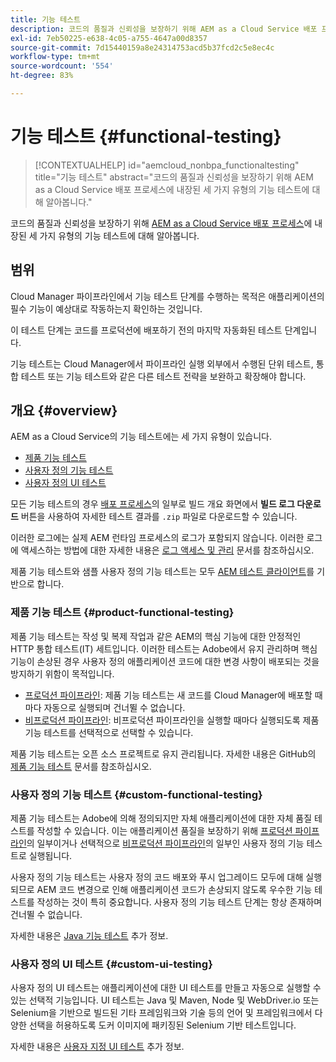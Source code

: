 ```yaml
---
title: 기능 테스트
description: 코드의 품질과 신뢰성을 보장하기 위해 AEM as a Cloud Service 배포 프로세스에 내장된 세 가지 유형의 기능 테스트에 대해 알아봅니다.
exl-id: 7eb50225-e638-4c05-a755-4647a00d8357
source-git-commit: 7d15440159a8e24314753acd5b37fcd2c5e8ec4c
workflow-type: tm+mt
source-wordcount: '554'
ht-degree: 83%

---
```



# 기능 테스트 {#functional-testing}

>[!CONTEXTUALHELP]
>id="aemcloud_nonbpa_functionaltesting"
>title="기능 테스트"
>abstract="코드의 품질과 신뢰성을 보장하기 위해 AEM as a Cloud Service 배포 프로세스에 내장된 세 가지 유형의 기능 테스트에 대해 알아봅니다."

코드의 품질과 신뢰성을 보장하기 위해 [AEM as a Cloud Service 배포 프로세스](/help/implementing/cloud-manager/deploy-code.md)에 내장된 세 가지 유형의 기능 테스트에 대해 알아봅니다.

## 범위

Cloud Manager 파이프라인에서 기능 테스트 단계를 수행하는 목적은 애플리케이션의 필수 기능이 예상대로 작동하는지 확인하는 것입니다.

이 테스트 단계는 코드를 프로덕션에 배포하기 전의 마지막 자동화된 테스트 단계입니다.

기능 테스트는 Cloud Manager에서 파이프라인 실행 외부에서 수행된 단위 테스트, 통합 테스트 또는 기능 테스트와 같은 다른 테스트 전략을 보완하고 확장해야 합니다.

## 개요 {#overview}

AEM as a Cloud Service의 기능 테스트에는 세 가지 유형이 있습니다.

* [제품 기능 테스트](#product-functional-testing)
* [사용자 정의 기능 테스트](#custom-functional-testing)
* [사용자 정의 UI 테스트](#custom-ui-testing)

모든 기능 테스트의 경우 [배포 프로세스](/help/implementing/cloud-manager/deploy-code.md)의 일부로 빌드 개요 화면에서 **빌드 로그 다운로드** 버튼을 사용하여 자세한 테스트 결과를 `.zip` 파일로 다운로드할 수 있습니다.

이러한 로그에는 실제 AEM 런타임 프로세스의 로그가 포함되지 않습니다. 이러한 로그에 액세스하는 방법에 대한 자세한 내용은 [로그 액세스 및 관리](/help/implementing/cloud-manager/manage-logs.md) 문서를 참조하십시오.

제품 기능 테스트와 샘플 사용자 정의 기능 테스트는 모두 [AEM 테스트 클라이언트](https://github.com/adobe/aem-testing-clients)를 기반으로 합니다.

### 제품 기능 테스트 {#product-functional-testing}

제품 기능 테스트는 작성 및 복제 작업과 같은 AEM의 핵심 기능에 대한 안정적인 HTTP 통합 테스트(IT) 세트입니다. 이러한 테스트는 Adobe에서 유지 관리하며 핵심 기능이 손상된 경우 사용자 정의 애플리케이션 코드에 대한 변경 사항이 배포되는 것을 방지하기 위함이 목적입니다.

* [프로덕션 파이프라인](/help/implementing/cloud-manager/configuring-pipelines/configuring-production-pipelines.md): 제품 기능 테스트는 새 코드를 Cloud Manager에 배포할 때마다 자동으로 실행되며 건너뛸 수 없습니다.
* [비프로덕션 파이프라인](/help/implementing/cloud-manager/configuring-pipelines/configuring-non-production-pipelines.md): 비프로덕션 파이프라인을 실행할 때마다 실행되도록 제품 기능 테스트를 선택적으로 선택할 수 있습니다.

제품 기능 테스트는 오픈 소스 프로젝트로 유지 관리됩니다. 자세한 내용은 GitHub의 [제품 기능 테스트](https://github.com/adobe/aem-test-samples/tree/aem-cloud/smoke) 문서를 참조하십시오.

### 사용자 정의 기능 테스트 {#custom-functional-testing}

제품 기능 테스트는 Adobe에 의해 정의되지만 자체 애플리케이션에 대한 자체 품질 테스트를 작성할 수 있습니다. 이는 애플리케이션 품질을 보장하기 위해 [프로덕션 파이프라인](/help/implementing/cloud-manager/configuring-pipelines/configuring-production-pipelines.md)의 일부이거나 선택적으로 [비프로덕션 파이프라인](/help/implementing/cloud-manager/configuring-pipelines/configuring-non-production-pipelines.md)의 일부인 사용자 정의 기능 테스트로 실행됩니다.

사용자 정의 기능 테스트는 사용자 정의 코드 배포와 푸시 업그레이드 모두에 대해 실행되므로 AEM 코드 변경으로 인해 애플리케이션 코드가 손상되지 않도록 우수한 기능 테스트를 작성하는 것이 특히 중요합니다. 사용자 정의 기능 테스트 단계는 항상 존재하며 건너뛸 수 없습니다.

자세한 내용은 [Java 기능 테스트](/help/implementing/cloud-manager/java-functional-testing.md) 추가 정보.


### 사용자 정의 UI 테스트 {#custom-ui-testing}

사용자 정의 UI 테스트는 애플리케이션에 대한 UI 테스트를 만들고 자동으로 실행할 수 있는 선택적 기능입니다. UI 테스트는 Java 및 Maven, Node 및 WebDriver.io 또는 Selenium을 기반으로 빌드된 기타 프레임워크와 기술 등의 언어 및 프레임워크에서 다양한 선택을 허용하도록 도커 이미지에 패키징된 Selenium 기반 테스트입니다.

자세한 내용은 [사용자 지정 UI 테스트](/help/implementing/cloud-manager/ui-testing.md#custom-ui-testing) 추가 정보.


